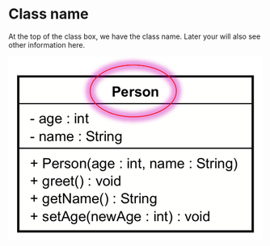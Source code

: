 # Class name

At the top of the class box, we have the class name. Later your will also see other information here.

![class name](Resources/Class-name.png)